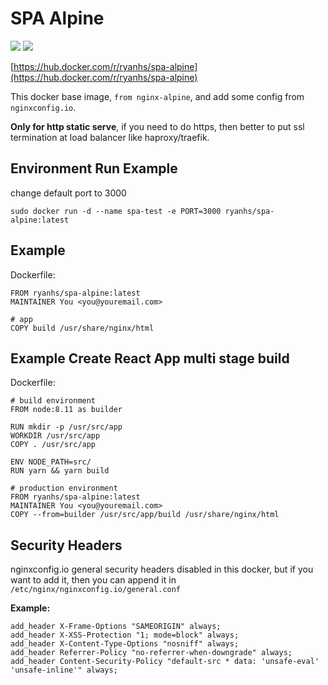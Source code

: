 # SPA Alpine

[![](https://images.microbadger.com/badges/image/ryanhs/spa-alpine.svg)](https://microbadger.com/images/ryanhs/spa-alpine "Get your own image badge on microbadger.com") [![](https://images.microbadger.com/badges/version/ryanhs/spa-alpine.svg)](https://microbadger.com/images/ryanhs/spa-alpine "Get your own version badge on microbadger.com")

[https://hub.docker.com/r/ryanhs/spa-alpine](https://hub.docker.com/r/ryanhs/spa-alpine)

This docker base image, `from nginx-alpine`, and add some config from `nginxconfig.io`.

**Only for http static serve**, if you need to do https, then better to put ssl termination at load balancer like haproxy/traefik.


## Environment Run Example

change default port to 3000

```
sudo docker run -d --name spa-test -e PORT=3000 ryanhs/spa-alpine:latest
```

## Example

Dockerfile:

```
FROM ryanhs/spa-alpine:latest
MAINTAINER You <you@youremail.com>

# app
COPY build /usr/share/nginx/html
```

## Example Create React App multi stage build

Dockerfile:

```
# build environment
FROM node:8.11 as builder

RUN mkdir -p /usr/src/app
WORKDIR /usr/src/app
COPY . /usr/src/app

ENV NODE_PATH=src/
RUN yarn && yarn build

# production environment
FROM ryanhs/spa-alpine:latest
MAINTAINER You <you@youremail.com>
COPY --from=builder /usr/src/app/build /usr/share/nginx/html
```

## Security Headers

nginxconfig.io general security headers disabled in this docker,
but if you want to add it, then you can append it in `/etc/nginx/nginxconfig.io/general.conf`

**Example:**

```
add_header X-Frame-Options "SAMEORIGIN" always;
add_header X-XSS-Protection "1; mode=block" always;
add_header X-Content-Type-Options "nosniff" always;
add_header Referrer-Policy "no-referrer-when-downgrade" always;
add_header Content-Security-Policy "default-src * data: 'unsafe-eval' 'unsafe-inline'" always;
```

